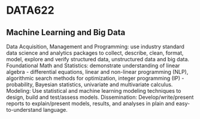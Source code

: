 # DATA622
## Machine Learning and Big Data

Data Acquisition, Management and Programming: use industry standard data science and analytics packages to collect, describe, clean, format, model, explore and verify structured data, unstructured data and big data.
Foundational Math and Statistics: demonstrate understanding of linear algebra - differential equations, linear and non-linear programming (NLP), algorithmic search methods for optimization, integer programming (IP) - probability, Bayesian statistics, univariate and multivariate calculus.
Modeling: Use statistical and machine learning modeling techniques to design, build and test/assess models.
Dissemination: Develop/write/present reports to explain/present models, results, and analyses in plain and easy-to-understand language.
